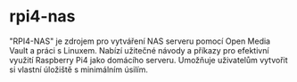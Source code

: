 # rpi4-nas
"RPI4-NAS" je zdrojem pro vytváření NAS serveru pomocí Open Media Vault a práci s Linuxem. Nabízí užitečné návody a příkazy pro efektivní využití Raspberry Pi4 jako domácího serveru. Umožňuje uživatelům vytvořit si vlastní úložiště s minimálním úsilím.
